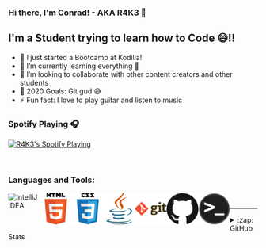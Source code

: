 ### Hi there, I'm Conrad! - AKA R4K3 👋

## I'm a Student trying to learn how to Code 😄!!

- 🔭 I just started a Bootcamp at Kodilla!
- 🌱 I’m currently learning everything 🤣
- 👯 I’m looking to collaborate with other content creators and other students
- 🥅 2020 Goals: Git gud 😅
- ⚡ Fun fact: I love to play guitar and listen to music
### Spotify Playing 🎧

[<img src="https://spotify-git-master.codingwithr4k3.vercel.app/api/spotify.py" alt="R4K3's Spotify Playing" width="450" />](https://open.spotify.com/user/doen4k9jzlwm0j3ng84m3bpkm)

<br />

### Languages and Tools:
<img align="left" alt="IntelliJ IDEA" width="64px" src="https://upload.wikimedia.org/wikipedia/commons/thumb/d/d5/IntelliJ_IDEA_Logo.svg/1200px-IntelliJ_IDEA_Logo.svg.png" />
<img align="left" alt="HTML5" width="64px" src="https://raw.githubusercontent.com/github/explore/80688e429a7d4ef2fca1e82350fe8e3517d3494d/topics/html/html.png" />
<img align="left" alt="CSS3" width="64px" src="https://raw.githubusercontent.com/github/explore/80688e429a7d4ef2fca1e82350fe8e3517d3494d/topics/css/css.png" />
<img align="left" alt="Java" width="64px" src="https://raw.githubusercontent.com/github/explore/80688e429a7d4ef2fca1e82350fe8e3517d3494d/topics/java/java.png" />
<img align="left" alt="Git" width="64px" src="https://raw.githubusercontent.com/github/explore/80688e429a7d4ef2fca1e82350fe8e3517d3494d/topics/git/git.png" />
<img align="left" alt="GitHub" width="64px" src="https://raw.githubusercontent.com/github/explore/78df643247d429f6cc873026c0622819ad797942/topics/github/github.png" />
<img align="left" alt="Terminal" width="64px" src="https://raw.githubusercontent.com/github/explore/80688e429a7d4ef2fca1e82350fe8e3517d3494d/topics/terminal/terminal.png" />

<br />

---

<details>
  <summary>:zap: GitHub Stats</summary>

  [![Anurag's github stats](https://github-readme-stats.vercel.app/api?username=CodingWithR4K3)](https://github.com/anuraghazra/github-readme-stats)
